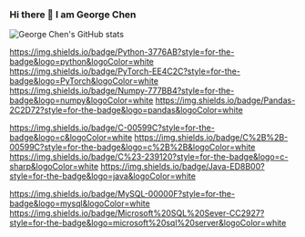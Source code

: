 ### Hi there 👋 I am George Chen



![George Chen's GitHub stats](https://github-readme-stats.vercel.app/api?username=neural022&show_icons=true&theme=tokyonight&hide=contribs,prs)

https://img.shields.io/badge/Python-3776AB?style=for-the-badge&logo=python&logoColor=white
https://img.shields.io/badge/PyTorch-EE4C2C?style=for-the-badge&logo=PyTorch&logoColor=white
https://img.shields.io/badge/Numpy-777BB4?style=for-the-badge&logo=numpy&logoColor=white
https://img.shields.io/badge/Pandas-2C2D72?style=for-the-badge&logo=pandas&logoColor=white

https://img.shields.io/badge/C-00599C?style=for-the-badge&logo=c&logoColor=white
https://img.shields.io/badge/C%2B%2B-00599C?style=for-the-badge&logo=c%2B%2B&logoColor=white
https://img.shields.io/badge/C%23-239120?style=for-the-badge&logo=c-sharp&logoColor=white
https://img.shields.io/badge/Java-ED8B00?style=for-the-badge&logo=java&logoColor=white


https://img.shields.io/badge/MySQL-00000F?style=for-the-badge&logo=mysql&logoColor=white
https://img.shields.io/badge/Microsoft%20SQL%20Sever-CC2927?style=for-the-badge&logo=microsoft%20sql%20server&logoColor=white

<!--
**neural022/neural022** is a ✨ _special_ ✨ repository because its `README.md` (this file) appears on your GitHub profile.

Here are some ideas to get you started:

- 🔭 I’m currently working on ...
- 🌱 I’m currently learning ...
- 👯 I’m looking to collaborate on ...
- 🤔 I’m looking for help with ...
- 💬 Ask me about ...
- 📫 How to reach me: ...
- 😄 Pronouns: ...
- ⚡ Fun fact: ...
-->
